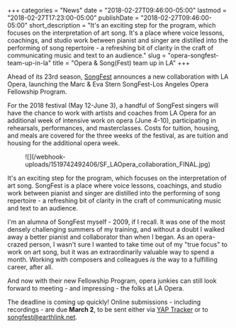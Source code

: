 +++
categories = "News"
date = "2018-02-27T09:46:00-05:00"
lastmod = "2018-02-27T17:23:00-05:00"
publishDate = "2018-02-27T09:46:00-05:00"
short_description = "It's an exciting step for the program, which focuses on the interpretation of art song. It's a place where voice lessons, coachings, and studio work between pianist and singer are distilled into the performing of song repertoire - a refreshing bit of clarity in the craft of communicating music and text to an audience."
slug = "opera-songfest-team-up-in-la"
title = "Opera &amp; Song(Fest) team up in LA"
+++

Ahead of its 23rd season, [SongFest](http://www.songfest.us/) announces a new collaboration with LA Opera, launching the Marc & Eva Stern SongFest-Los Angeles Opera Fellowship Program.

For the 2018 festival (May 12-June 3), a handful of SongFest singers will have the chance to work with artists and coaches from LA Opera for an additional week of intensive work on opera (June 4-10), participating in rehearsals, performances, and masterclasses. Costs for tuition, housing, and meals are covered for the three weeks of the festival, as are tuition and housing for the additional opera week.

<figure data-type="image">
![](/webhook-uploads/1519742492406/SF_LAOpera_collaboration_FINAL.jpg)
</figure>

It's an exciting step for the program, which focuses on the interpretation of art song. SongFest is a place where voice lessons, coachings, and studio work between pianist and singer are distilled into the performing of song repertoire - a refreshing bit of clarity in the craft of communicating music and text to an audience.

I'm an alumna of SongFest myself - 2009, if I recall. It was one of the most densely challenging summers of my training, and without a doubt I walked away a better pianist and collaborator than when I began. As an opera-crazed person, I wasn't sure I wanted to take time out of my "true focus" to work on art song, but it was an extraordinarily valuable way to spend a month. Working with composers and colleagues *is* the way to a fulfilling career, after all.

And now with their new Fellowship Program, opera junkies can still look forward to meeting - and impressing - the folks at LA Opera.

The deadline is coming up quickly! Online submissions - including recordings - are due **March 2**, to be sent either via [YAP Tracker](https://www.yaptracker.com/applications/songfest-fellowship-2018) or to [songfest@earthlink.net](mailto:songfest@earthlink.net).
